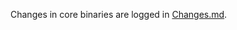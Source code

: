 Changes in core binaries are logged in [Changes.md](https://github.com/mist-devel/mist-binaries/blob/master/cores/Changes.md).
